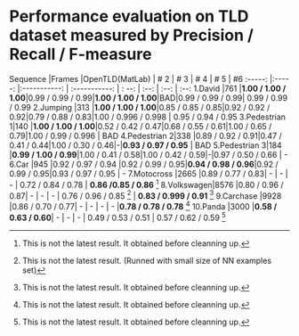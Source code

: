 # Performance evaluation on TLD dataset measured by Precision / Recall / F-measure

Sequence      |Frames	|OpenTLD(MatLab)           | # 2 | # 3 | # 4 | # 5 | #6
:-----:       |:-----:	|:-----------:  	| :-----------: | : --: | :--: | :--: | :--:
1.David      |761 	|**1.00 / 1.00 / 1.00**|0.99 / 0.99 / 0.99|**1.00 / 1.00 / 1.00**|BAD|0.99 / 0.99 / 0.99| 0.99 / 0.99 / 0.99
2.Jumping    |313 	|**1.00 / 1.00 / 1.00**|0.85 / 0.85 / 0.85|0.92 / 0.92 / 0.92|0.79 / 0.88 / 0.83|1.00 / 0.996 / 0.998 | 0.95 / 0.94 / 0.95
3.Pedestrian 1|140	|**1.00 / 1.00 / 1.00**|0.52 / 0.42 / 0.47|0.68 / 0.55 / 0.61|1.00 / 0.65 / 0.79|1.00 / 0.99 / 0.996 | BAD
4.Pedestrian 2|338	|0.89 / 0.92 / 0.91|0.47 / 0.41 / 0.44|1.00 / 0.30 / 0.46|-|**0.93 / 0.97 / 0.95** | BAD
5.Pedestrian 3|184	|**0.99 / 1.00 / 0.99**|1.00 / 0.41 / 0.58|1.00 / 0.42 / 0.59|-|0.97 / 0.50 / 0.66 | -
6.Car		|945	|0.92 / 0.97 / 0.94		|0.92 / 0.99 / 0.95|**0.94 / 0.98 / 0.96**|0.92 / 0.99 / 0.95|0.93 / 0.97 / 0.95 | - 
7.Motocross	|2665	|0.89 / 0.77 / 0.83| - | - | - | 0.72 / 0.84 / 0.78 | **0.86 /0.85 / 0.86** [^2]
8.Volkswagen|8576	|0.80 / 0.96 / 0.87| - | - | - | 0.76 / 0.96 / 0.85 [^1] | **0.83 / 0.999 / 0.91** [^3]
9.Carchase	|9928	|0.86 / 0.70 / 0.77| - | - | - | - |**0.78 / 0.78 / 0.78** [^4]
10.Panda	|3000	|**0.58 / 0.63 / 0.60**| - | - | - | 0.49 / 0.53 / 0.51 | 0.57 / 0.62 / 0.59 [^5]

[^1]: This is not the latest result. (Runned with small size of NN examples set)
[^2]: This is not the latest result. It obtained before cleanning up.
[^3]: This is not the latest result. It obtained before cleanning up.
[^4]: This is not the latest result. It obtained before cleanning up.
[^5]: This is not the latest result. It obtained before cleanning up.